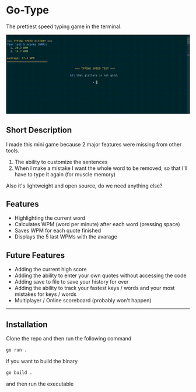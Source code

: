 # Go-Type
The prettiest speed typing game in the terminal. 

![Go-Type Demo GIF](./demo.gif "Go-Type Demo GIF")

## Short Description

I made this mini game because 2 major features were missing from other tools.
1. The ability to customize the sentences
2. When I make a mistake I want the whole word to be removed, so that I'll have to type it again (for muscle memory)

Also it's lightweight and open source, do we need anything else?

## Features

- Highlighting the current word
- Calculates WPM (word per minute) after each word (pressing space)
- Saves WPM for each quote finished
- Displays the 5 last WPMs with the avarage

## Future Features

- Adding the current high score
- Adding the ability to enter your own quotes without accessing the code
- Adding save to file to save your history for ever
- Adding the ability to track your fastest keys / words and your most mistakes for keys / words
- Multiplayer / Online scoreboard (probably won't happen)

---

## Installation

Clone the repo and then run the following command

```bash
go run .
```

if you want to build the binary

```bash
go build .
```

and then run the executable

